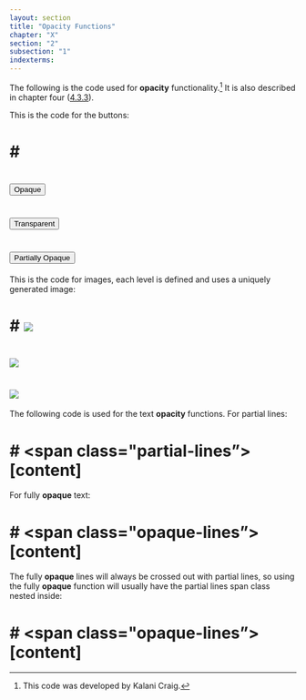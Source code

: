 ```yaml
---
layout: section
title: "Opacity Functions"
chapter: "X"
section: "2"
subsection: "1"
indexterms: 
---
```


The following is the code used for <span data-tooltip aria-haspopup="true" class="has-tip" data-disable-hover="false" tabindex="1" title="Opacity is a rights-based philosophical framework that assumes humans have a right to not be known in knowledge systems."><b>opacity</b></span> functionality.[^fn1] It is also described in chapter four (<a href="{{ site.baseurl }}/dissertation/4_3_3}}">4.3.3</a>).

This is the code for the buttons:

#    #     <div class="toggle-buttons">

#        <button id="opaqueBtn" class="toggle-button">Opaque</button>

#        <button id="transparentBtn" class="toggle-button">Transparent</button>

#        <button id="partiallyOpaqueBtn" class="toggle-button">Partially Opaque</button></div>

This is the code for images, each level is defined and uses a uniquely generated image:

#    #        <img id=“[filename]” class="opaque" src="{{ site.baseurl }}/assets/items/[filename]_opaque.jpg" style="max-width:60%;height:auto;">

#        <img id="[filename]" class="transparent" src="{{ site.baseurl }}/assets/items/[filename].jpg" style="max-width:60%;height:auto;">

#        <img id="[filename]" class="partially-opaque" src="{{ site.baseurl }}/assets/items/[filename]_partial.jpg" style="max-width:60%;height:auto;">

The following code is used for the text <span data-tooltip aria-haspopup="true" class="has-tip" data-disable-hover="false" tabindex="1" title="Opacity is a rights-based philosophical framework that assumes humans have a right to not be known in knowledge systems."><b>opacity</b></span> functions. For partial lines: 

#    #    <span class="partial-lines”>[content]</span>

For fully <span data-tooltip aria-haspopup="true" class="has-tip" data-disable-hover="false" tabindex="1" title="Opacity is a rights-based philosophical framework that assumes humans have a right to not be known in knowledge systems."><b>opaque</b></span> text:

#    #    <span class="opaque-lines”>[content]</span>

The fully <span data-tooltip aria-haspopup="true" class="has-tip" data-disable-hover="false" tabindex="1" title="Opacity is a rights-based philosophical framework that assumes humans have a right to not be known in knowledge systems."><b>opaque</b></span> lines will always be crossed out with partial lines, so using the fully <span data-tooltip aria-haspopup="true" class="has-tip" data-disable-hover="false" tabindex="1" title="Opacity is a rights-based philosophical framework that assumes humans have a right to not be known in knowledge systems."><b>opaque</b></span> function will usually have the partial lines span class nested inside:

#    #    <span class="partial-lines"><span class="opaque-lines”>[content]</span></span>

[^fn1]: This code was developed by Kalani Craig.